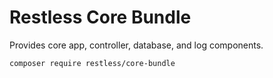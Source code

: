 # Restless Core Bundle

Provides core app, controller, database, and log components.

~~~
composer require restless/core-bundle
~~~
